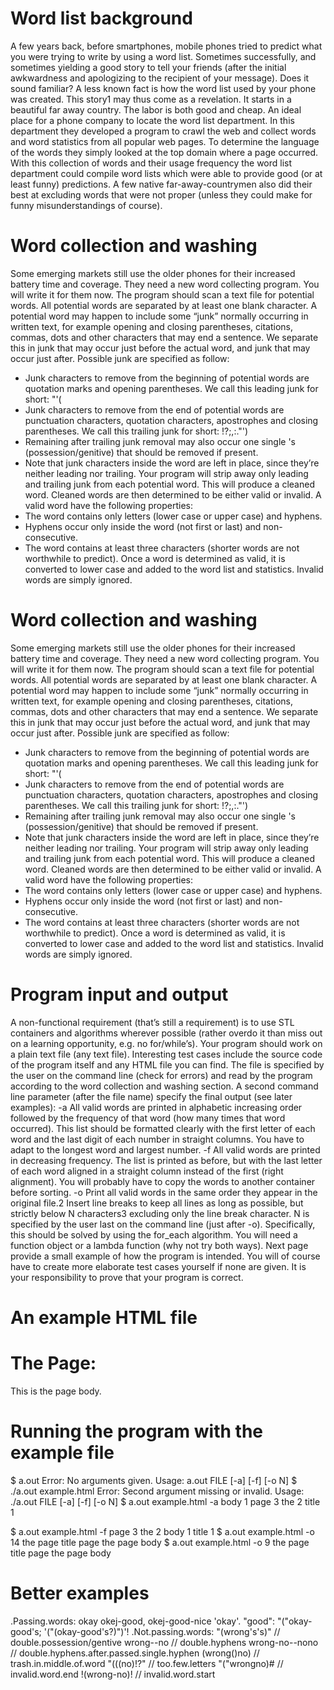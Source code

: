 # Word list background
A few years back, before smartphones, mobile phones tried to predict what you were trying to write
by using a word list. Sometimes successfully, and sometimes yielding a good story to tell your friends
(after the initial awkwardness and apologizing to the recipient of your message). Does it sound
familiar?
A less known fact is how the word list used by your phone was created. This story1 may thus come
as a revelation. It starts in a beautiful far away country. The labor is both good and cheap. An ideal
place for a phone company to locate the word list department. In this department they developed
a program to crawl the web and collect words and word statistics from all popular web pages. To
determine the language of the words they simply looked at the top domain where a page occurred.
With this collection of words and their usage frequency the word list department could compile word
lists which were able to provide good (or at least funny) predictions.
A few native far-away-countrymen also did their best at excluding words that were not proper (unless
they could make for funny misunderstandings of course).


# Word collection and washing
Some emerging markets still use the older phones for their increased battery time and coverage. They
need a new word collecting program. You will write it for them now. The program should scan a text
file for potential words. All potential words are separated by at least one blank character. A potential
word may happen to include some “junk” normally occurring in written text, for example opening
and closing parentheses, citations, commas, dots and other characters that may end a sentence. We
separate this in junk that may occur just before the actual word, and junk that may occur just after.
Possible junk are specified as follow:
- Junk characters to remove from the beginning of potential words are quotation marks and opening
parentheses. We call this leading junk for short: "'(
- Junk characters to remove from the end of potential words are punctuation characters, quotation
characters, apostrophes and closing parentheses. We call this trailing junk for short: !?;,:."')
- Remaining after trailing junk removal may also occur one single 's (possession/genitive) that
should be removed if present.
- Note that junk characters inside the word are left in place, since they’re neither leading nor
trailing.
Your program will strip away only leading and trailing junk from each potential word. This will
produce a cleaned word. Cleaned words are then determined to be either valid or invalid. A valid
word have the following properties:
- The word contains only letters (lower case or upper case) and hyphens.
- Hyphens occur only inside the word (not first or last) and non-consecutive.
- The word contains at least three characters (shorter words are not worthwhile to predict).
Once a word is determined as valid, it is converted to lower case and added to the word list and statistics. Invalid words are simply ignored.



# Word collection and washing
Some emerging markets still use the older phones for their increased battery time and coverage. They
need a new word collecting program. You will write it for them now. The program should scan a text
file for potential words. All potential words are separated by at least one blank character. A potential
word may happen to include some “junk” normally occurring in written text, for example opening
and closing parentheses, citations, commas, dots and other characters that may end a sentence. We
separate this in junk that may occur just before the actual word, and junk that may occur just after.
Possible junk are specified as follow:
- Junk characters to remove from the beginning of potential words are quotation marks and opening
parentheses. We call this leading junk for short: "'(
- Junk characters to remove from the end of potential words are punctuation characters, quotation
characters, apostrophes and closing parentheses. We call this trailing junk for short: !?;,:."')
- Remaining after trailing junk removal may also occur one single 's (possession/genitive) that
should be removed if present.
- Note that junk characters inside the word are left in place, since they’re neither leading nor
trailing.
Your program will strip away only leading and trailing junk from each potential word. This will
produce a cleaned word. Cleaned words are then determined to be either valid or invalid. A valid
word have the following properties:
- The word contains only letters (lower case or upper case) and hyphens.
- Hyphens occur only inside the word (not first or last) and non-consecutive.
- The word contains at least three characters (shorter words are not worthwhile to predict).
Once a word is determined as valid, it is converted to lower case and added to the word list and
statistics. Invalid words are simply ignored.



# Program input and output
A non-functional requirement (that’s still a requirement) is to use STL containers and algorithms
wherever possible (rather overdo it than miss out on a learning opportunity, e.g. no for/while’s).
Your program should work on a plain text file (any text file). Interesting test cases include the source
code of the program itself and any HTML file you can find. The file is specified by the user on the
command line (check for errors) and read by the program according to the word collection and washing
section. A second command line parameter (after the file name) specify the final output (see later
examples):
-a All valid words are printed in alphabetic increasing order followed by the frequency of that word
(how many times that word occurred). This list should be formatted clearly with the first letter
of each word and the last digit of each number in straight columns. You have to adapt to the
longest word and largest number.
-f All valid words are printed in decreasing frequency. The list is printed as before, but with the
last letter of each word aligned in a straight column instead of the first (right alignment). You
will probably have to copy the words to another container before sorting.
-o Print all valid words in the same order they appear in the original file.2 Insert line breaks to
keep all lines as long as possible, but strictly below N characters3 excluding only the line break
character. N is specified by the user last on the command line (just after -o). Specifically, this
should be solved by using the for_each algorithm. You will need a function object or a lambda
function (why not try both ways).
Next page provide a small example of how the program is intended. You will of course have to create
more elaborate test cases yourself if none are given. It is your responsibility to prove that your program
is correct.

# An example HTML file
<html>
<head>
<title> The page title! </title>
</head>
<body id="my-body"><h1>The Page: </h1><p>This is the page body. </p></body>
</html>

# Running the program with the example file
$ a.out
Error: No arguments given.
Usage: a.out FILE [-a] [-f] [-o N]
$ ./a.out example.html
Error: Second argument missing or invalid.
Usage: ./a.out FILE [-a] [-f] [-o N]
$ a.out example.html -a
body 1
page 3
the 2
title 1

$ a.out example.html -f
page 3
the 2
body 1
title 1
$ a.out example.html -o 14
the page
title page
the page body
$ a.out example.html -o 9
the page
title
page the
page
body


# Better examples 

.Passing.words:
okay
okej-good,
okej-good-nice
'okay'.
"good":
"("okay-good's;
'("(okay-good's?)")'!
.Not.passing.words:
"(wrong's's)"   // double.possession/gentive
wrong--no      // double.hyphens
wrong-no--nono // double.hyphens.after.passed.single.hyphen
(wrong()no)    // trash.in.middle.of.word
"(((no)!?"    // too.few.letters
"("wrongno)#   // invalid.word.end
!(wrong-no)!   // invalid.word.start